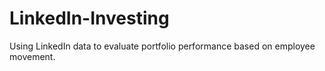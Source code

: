 LinkedIn-Investing
==================

Using LinkedIn data to evaluate portfolio performance based on employee movement. 